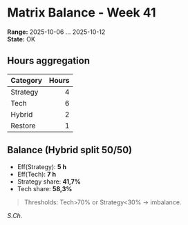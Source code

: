 # Matrix Balance - Week 41

**Range:** 2025-10-06 ... 2025-10-12  
**State:** OK

## Hours aggregation
| Category | Hours |
|---|---:|
| Strategy | 4 |
| Tech | 6 |
| Hybrid | 2 |
| Restore | 1 |

## Balance (Hybrid split 50/50)
- Eff(Strategy): **5 h**
- Eff(Tech): **7 h**
- Strategy share: **41,7%**
- Tech share: **58,3%**

> Thresholds: Tech>70% or Strategy<30% -> imbalance.

_S.Ch._